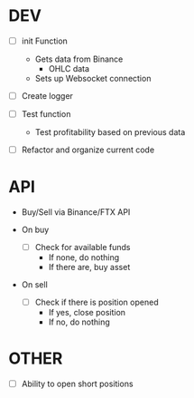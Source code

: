 # DEV

- [ ] init Function
  - Gets data from Binance
    - OHLC data
  - Sets up Websocket connection

- [ ] Create logger

- [ ] Test function
  - Test profitability based on previous data

- [ ] Refactor and organize current code

# API

- Buy/Sell via Binance/FTX API

- On buy
  - [ ] Check for available funds
    - If none, do nothing
    - If there are, buy asset

- On sell
  - [ ] Check if there is position opened
    - If yes, close position
    - If no, do nothing

# OTHER

- [ ] Ability to open short positions
